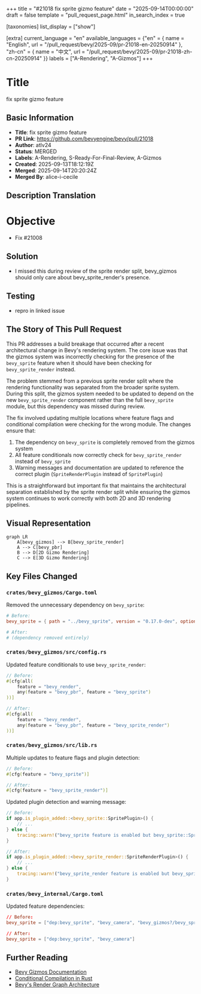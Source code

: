 +++
title = "#21018 fix sprite gizmo feature"
date = "2025-09-14T00:00:00"
draft = false
template = "pull_request_page.html"
in_search_index = true

[taxonomies]
list_display = ["show"]

[extra]
current_language = "en"
available_languages = {"en" = { name = "English", url = "/pull_request/bevy/2025-09/pr-21018-en-20250914" }, "zh-cn" = { name = "中文", url = "/pull_request/bevy/2025-09/pr-21018-zh-cn-20250914" }}
labels = ["A-Rendering", "A-Gizmos"]
+++

# Title
fix sprite gizmo feature

## Basic Information
- **Title**: fix sprite gizmo feature
- **PR Link**: https://github.com/bevyengine/bevy/pull/21018
- **Author**: atlv24
- **Status**: MERGED
- **Labels**: A-Rendering, S-Ready-For-Final-Review, A-Gizmos
- **Created**: 2025-09-13T18:12:19Z
- **Merged**: 2025-09-14T20:20:24Z
- **Merged By**: alice-i-cecile

## Description Translation
# Objective

- Fix #21008

## Solution

- I missed this during review of the sprite render split, bevy_gizmos should only care about bevy_sprite_render's presence.

## Testing

- repro in linked issue

## The Story of This Pull Request

This PR addresses a build breakage that occurred after a recent architectural change in Bevy's rendering system. The core issue was that the gizmos system was incorrectly checking for the presence of the `bevy_sprite` feature when it should have been checking for `bevy_sprite_render` instead.

The problem stemmed from a previous sprite render split where the rendering functionality was separated from the broader sprite system. During this split, the gizmos system needed to be updated to depend on the new `bevy_sprite_render` component rather than the full `bevy_sprite` module, but this dependency was missed during review.

The fix involved updating multiple locations where feature flags and conditional compilation were checking for the wrong module. The changes ensure that:

1. The dependency on `bevy_sprite` is completely removed from the gizmos system
2. All feature conditionals now correctly check for `bevy_sprite_render` instead of `bevy_sprite`
3. Warning messages and documentation are updated to reference the correct plugin (`SpriteRenderPlugin` instead of `SpritePlugin`)

This is a straightforward but important fix that maintains the architectural separation established by the sprite render split while ensuring the gizmos system continues to work correctly with both 2D and 3D rendering pipelines.

## Visual Representation

```mermaid
graph LR
    A[bevy_gizmos] --> B[bevy_sprite_render]
    A --> C[bevy_pbr]
    B --> D[2D Gizmo Rendering]
    C --> E[3D Gizmo Rendering]
```

## Key Files Changed

### `crates/bevy_gizmos/Cargo.toml`
Removed the unnecessary dependency on `bevy_sprite`:
```toml
# Before:
bevy_sprite = { path = "../bevy_sprite", version = "0.17.0-dev", optional = true }

# After:
# (dependency removed entirely)
```

### `crates/bevy_gizmos/src/config.rs`
Updated feature conditionals to use `bevy_sprite_render`:
```rust
// Before:
#[cfg(all(
    feature = "bevy_render",
    any(feature = "bevy_pbr", feature = "bevy_sprite")
))]

// After:
#[cfg(all(
    feature = "bevy_render",
    any(feature = "bevy_pbr", feature = "bevy_sprite_render")
))]
```

### `crates/bevy_gizmos/src/lib.rs`
Multiple updates to feature flags and plugin detection:
```rust
// Before:
#[cfg(feature = "bevy_sprite")]

// After:
#[cfg(feature = "bevy_sprite_render")]
```

Updated plugin detection and warning message:
```rust
// Before:
if app.is_plugin_added::<bevy_sprite::SpritePlugin>() {
    // ...
} else {
    tracing::warn!("bevy_sprite feature is enabled but bevy_sprite::SpritePlugin was not detected");
}

// After:
if app.is_plugin_added::<bevy_sprite_render::SpriteRenderPlugin>() {
    // ...
} else {
    tracing::warn!("bevy_sprite_render feature is enabled but bevy_sprite_render::SpriteRenderPlugin was not detected");
}
```

### `crates/bevy_internal/Cargo.toml`
Updated feature dependencies:
```toml
// Before:
bevy_sprite = ["dep:bevy_sprite", "bevy_camera", "bevy_gizmos?/bevy_sprite"]

// After:
bevy_sprite = ["dep:bevy_sprite", "bevy_camera"]
```

## Further Reading

- [Bevy Gizmos Documentation](https://docs.rs/bevy_gizmos/latest/bevy_gizmos/)
- [Conditional Compilation in Rust](https://doc.rust-lang.org/reference/conditional-compilation.html)
- [Bevy's Render Graph Architecture](https://bevyengine.org/learn/architecture/render-graph/)